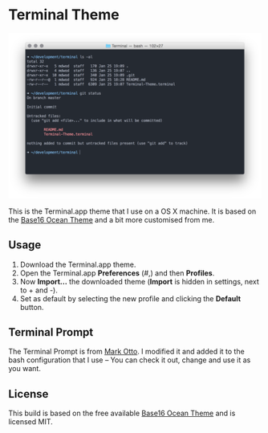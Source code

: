 # Terminal Theme

![Logo](Terminal-Preview.png "Logo")

This is the Terminal.app theme that I use on a OS X machine. It is based on the [Base16 Ocean Theme](http://chriskempson.github.io/base16/#ocean) and a bit more customised from me.

## Usage

1. Download the Terminal.app theme.
2. Open the Terminal.app **Preferences** (#,) and then **Profiles**.
3. Now **Import...** the downloaded theme (**Import** is hidden in settings, next to + and -).
4. Set as default by selecting the new profile and clicking the **Default** button.

## Terminal Prompt

The Terminal Prompt is from [Mark Otto](https://github.com/mdo/config). I modified it and added it to the bash configuration that I use – You can check it out, change and use it as you want.

## License

This build is based on the free available [Base16 Ocean Theme](http://chriskempson.github.io/base16/#ocean) and is licensed MIT.